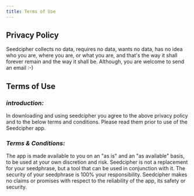 ```yaml
---
title: Terms of Use
---
```


## Privacy Policy

Seedcipher collects no data, requires no data, wants no data, has no idea who you are, where you are, or what you are, and that's the way it shall forever remain and the way it shall be. Although, you are welcome to send an email :-)

## Terms of Use

### *introduction:*

In downloading and using seedcipher you agree to the above privacy policy and to the below terms and conditions. Please read them prior to use of the Seedcipher app.

### *Terms & Conditions:*

The app is made available to you on an "as is" and an "as available" basis, to be used at your own discretion and risk. 
Seedcipher is not a replacement for your seedphrase, but a tool that can be used in conjunction with it. The security of your seedphrase is 100% your responsibility. Seedcipher makes no claims or promises with respect to the reliability of the app, its safety or security.
